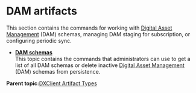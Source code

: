 # DAM artifacts

This section contains the commands for working with [Digital Asset Management](../digital_asset_mgmt/digital_asset_mgmt_overview.md) \(DAM\) schemas, managing DAM staging for subscription, or configuring periodic sync.

-   **[DAM schemas](../containerization/damschemas.md)**  
This topic contains the commands that administrators can use to get a list of all DAM schemas or delete inactive [Digital Asset Management](../digital_asset_mgmt/digital_asset_mgmt_overview.md) \(DAM\) schemas from persistence.

**Parent topic:**[DXClient Artifact Types](../containerization/dxclientartifacts.md)

